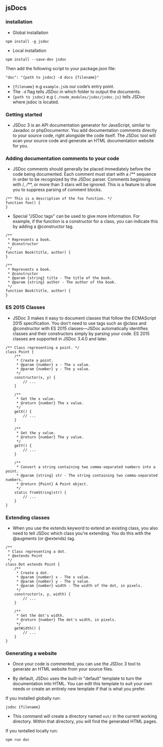 ## jsDocs

### installation
* Global installation
```
npm install -g jsdoc
```
* Local installation
```
npm install --save-dev jsdoc
```
Then add the following script to your package.json file:
```
"doc": "{path to jsdoc} -d docs {filename}"
```
* `{filename}` e.g `example.js`is our code’s entry point. 
* The `-d` flag tells JSDoc in which folder to output the documents. 
* `{path to jsdoc}` e.g `{./node_modules/jsdoc/jsdoc.js}` tells JSDoc where jsdoc is located.

### Getting started

* JSDoc 3 is an API documentation generator for JavaScript, similar to Javadoc or phpDocumentor. You add documentation comments directly to your source code, right alongside the code itself. The JSDoc tool will scan your source code and generate an HTML documentation website for you.

### Adding documentation comments to your code

* JSDoc comments should generally be placed immediately before the code being documented. Each comment must start with a /** sequence in order to be recognized by the JSDoc parser. Comments beginning with /*, /***, or more than 3 stars will be ignored. This is a feature to allow you to suppress parsing of comment blocks.
```
/** This is a description of the foo function. */
function foo() {
}

```
* Special "JSDoc tags" can be used to give more information. For example, if the function is a constructor for a class, you can indicate this by adding a @constructor tag.
```
/**
 * Represents a book.
 * @constructor
 */
function Book(title, author) {
}
```
```
/**
 * Represents a book.
 * @constructor
 * @param {string} title - The title of the book.
 * @param {string} author - The author of the book.
 */
function Book(title, author) {
}
```

### ES 2015 Classes

* JSDoc 3 makes it easy to document classes that follow the ECMAScript 2015 specification. You don't need to use tags such as @class and @constructor with ES 2015 classes—JSDoc automatically identifies classes and their constructors simply by parsing your code. ES 2015 classes are supported in JSDoc 3.4.0 and later.

```
/** Class representing a point. */
class Point {
    /**
     * Create a point.
     * @param {number} x - The x value.
     * @param {number} y - The y value.
     */
    constructor(x, y) {
        // ...
    }

    /**
     * Get the x value.
     * @return {number} The x value.
     */
    getX() {
        // ...
    }

    /**
     * Get the y value.
     * @return {number} The y value.
     */
    getY() {
        // ...
    }

    /**
     * Convert a string containing two comma-separated numbers into a point.
     * @param {string} str - The string containing two comma-separated numbers.
     * @return {Point} A Point object.
     */
    static fromString(str) {
        // ...
    }
}
```

### Extending classes

* When you use the extends keyword to extend an existing class, you also need to tell JSDoc which class you're extending. You do this with the @augments (or @extends) tag.

```
/**
 * Class representing a dot.
 * @extends Point
 */
class Dot extends Point {
    /**
     * Create a dot.
     * @param {number} x - The x value.
     * @param {number} y - The y value.
     * @param {number} width - The width of the dot, in pixels.
     */
    constructor(x, y, width) {
        // ...
    }

    /**
     * Get the dot's width.
     * @return {number} The dot's width, in pixels.
     */
    getWidth() {
        // ...
    }
}
```
### Generating a website

* Once your code is commented, you can use the JSDoc 3 tool to generate an HTML website from your source files.

* By default, JSDoc uses the built-in "default" template to turn the documentation into HTML. You can edit this template to suit your own needs or create an entirely new template if that is what you prefer.

If you installed globally run:
```
jsdoc {filename}
```
* This command will create a directory named `out/` in the current working directory. Within that directory, you will find the generated HTML pages.

If you isntalled locally run:
```
npm run doc
```
